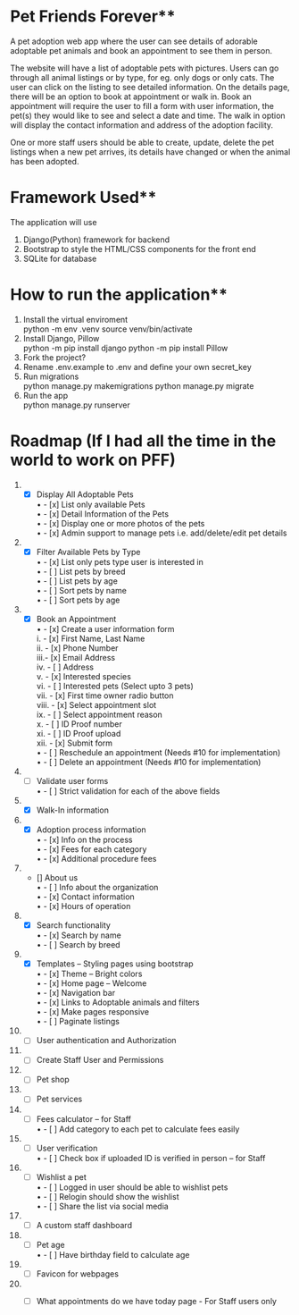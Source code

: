 # Pet Friends Forever**

A pet adoption web app where the user can see details of adorable adoptable pet animals and book an appointment to see them in person.

The website will have a list of adoptable pets with pictures. Users can go through all animal listings or by type, for eg. only dogs or only cats.
The user can click on the listing to see detailed information. On the details page, there will be an option to book at appointment or walk in. Book an appointment will require the user to fill a form with user information, the pet(s) they would like to see and select a date and time. The walk in option will display the contact information and address of the adoption facility.

One or more staff users should be able to create, update, delete the pet listings when a new pet arrives, its details have changed or when the animal has been adopted.

# Framework Used**
The application will use 
1. Django(Python) framework for backend
2. Bootstrap to style the HTML/CSS components for the front end
3. SQLite for database

# How to run the application**
1. Install the virtual enviroment  
      python -m env .venv
      source venv/bin/activate
2. Install Django, Pillow  
      python -m pip install django
      python -m pip install Pillow
3. Fork the project?  
4. Rename .env.example to .env and define your own secret_key  
5. Run migrations  
      python manage.py makemigrations
      python manage.py migrate
6. Run the app   
      python manage.py runserver
   
# Roadmap (If I had all the time in the world to work on PFF)

1.	 - [x] Display All Adoptable Pets  
•	 - [x] List only available Pets   
•	 - [x] Detail Information of the Pets  
•	 - [x] Display one or more photos of the pets  
•	 - [x] Admin support to manage pets i.e. add/delete/edit pet details  
2.	 - [x] Filter Available Pets by Type  
•	 - [x] List only pets type user is interested in   
•	 - [ ] List pets by breed  
•	 - [ ] List pets by age   
•	 - [ ] Sort pets by name  
•	 - [ ] Sort pets by age  
3.	 - [x] Book an Appointment  
•	 - [x] Create a user information form   
i.	 - [x] First Name, Last Name  
ii.	 - [x] Phone Number  
iii.- [x] Email Address  
iv.	 - [ ] Address  
v.	 - [x] Interested species  
vi.	 - [ ] Interested pets (Select upto 3 pets)  
vii.	 - [x] First time owner radio button   
viii.	 - [x] Select appointment slot  
ix.	 - [ ] Select appointment reason  
x.	 - [ ] ID Proof number  
xi.	 - [ ] ID Proof upload  
xii.	 - [x] Submit form  
•	 - [ ] Reschedule an appointment (Needs #10 for implementation)  
•	 - [ ] Delete an appointment (Needs #10 for implementation)  
4.	 - [ ] Validate user forms  
•	 - [ ] Strict validation for each of the above fields  
5.	 - [x] Walk-In information  
6.	 - [x] Adoption process information  
•	 - [x] Info on the process  
•	 - [x] Fees for each category  
•	 - [x] Additional procedure fees  
7.	 - [] About us  
•	 - [ ] Info about the organization  
•	 - [x] Contact information  
•	 - [x] Hours of operation  
8.	 - [x] Search functionality  
•	 - [x] Search by name  
•	 - [ ] Search by breed  
9.	 - [x] Templates – Styling pages using bootstrap  
•	 - [x] Theme – Bright colors  
•	 - [x] Home page – Welcome  
•	 - [x] Navigation bar  
•	 - [x] Links to Adoptable animals and filters  
•	 - [x] Make pages responsive  
•	 - [ ] Paginate listings  
10.	 - [ ] User authentication and Authorization  
11.	 - [ ] Create Staff User and Permissions  
12.	 - [ ] Pet shop  
13.	 - [ ] Pet services  
14.	 - [ ] Fees calculator – for Staff  
•	 - [ ] Add category to each pet to calculate fees easily  
15.	 - [ ] User verification   
•	 - [ ] Check box if uploaded ID is verified in person – for Staff  
16.	 - [ ]  Wishlist a pet  
•	 - [ ] Logged in user should be able to wishlist pets  
•	 - [ ] Relogin should show the wishlist  
•	 - [ ] Share the list via social media  
17.	 - [ ] A custom staff dashboard  
18.	 - [ ] Pet age	  
•	 - [ ] Have birthday field to calculate age  
19.	 - [ ] Favicon for webpages  
20.    - [ ] What appointments do we have today page - For Staff users only  


  

